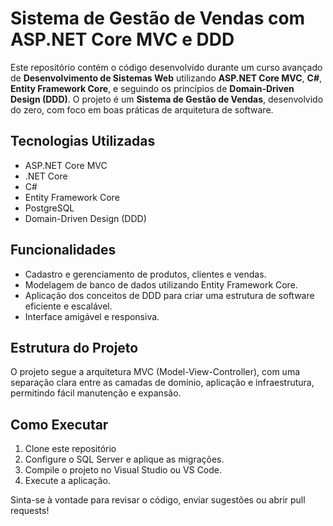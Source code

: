 # Sistema de Gestão de Vendas com ASP.NET Core MVC e DDD

Este repositório contém o código desenvolvido durante um curso avançado de **Desenvolvimento de Sistemas Web** utilizando **ASP.NET Core MVC**, **C#**, **Entity Framework Core**, e seguindo os princípios de **Domain-Driven Design (DDD)**. O projeto é um **Sistema de Gestão de Vendas**, desenvolvido do zero, com foco em boas práticas de arquitetura de software.

## Tecnologias Utilizadas
- ASP.NET Core MVC
- .NET Core
- C#
- Entity Framework Core
- PostgreSQL
- Domain-Driven Design (DDD)

## Funcionalidades
- Cadastro e gerenciamento de produtos, clientes e vendas.
- Modelagem de banco de dados utilizando Entity Framework Core.
- Aplicação dos conceitos de DDD para criar uma estrutura de software eficiente e escalável.
- Interface amigável e responsiva.

## Estrutura do Projeto
O projeto segue a arquitetura MVC (Model-View-Controller), com uma separação clara entre as camadas de domínio, aplicação e infraestrutura, permitindo fácil manutenção e expansão.

## Como Executar
1. Clone este repositório
2. Configure o SQL Server e aplique as migrações.
3. Compile o projeto no Visual Studio ou VS Code.
4. Execute a aplicação.

Sinta-se à vontade para revisar o código, enviar sugestões ou abrir pull requests!
